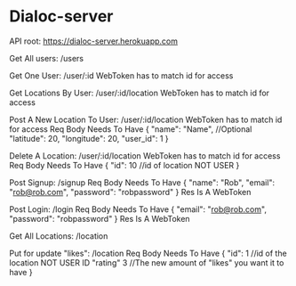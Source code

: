 # Dialoc-server

API root: https://dialoc-server.herokuapp.com

Get All users: /users

Get One User: /user/:id
  WebToken has to match id for access

Get Locations By User: /user/:id/location
  WebToken has to match id for access
  
Post A New Location To User: /user/:id/location
  WebToken has to match id for access
  Req Body Needs To Have
  {
    "name": "Name", //Optional
	  "latitude": 20,
	  "longitude": 20,
	  "user_id": 1
  }
  
Delete A Location: /user/:id/location
  WebToken has to match id for access
  Req Body Needs To Have
  {
    "id": 10 //id of location NOT USER
  }
  
Post Signup: /signup
    Req Body Needs To Have
    {
    	"name": "Rob",
	    "email": "rob@rob.com",
    	"password": "robpassword"
    }
    Res Is A WebToken
    
Post Login: /login
    Req Body Needs To Have
    {
	    "email": "rob@rob.com",
    	"password": "robpassword"
    } 
    Res Is A WebToken
    
Get All Locations: /location

Put for update "likes": /location
    Req Body Needs To Have
    {
      "id": 1       //id of the location NOT USER ID
      "rating" 3    //The new amount of "likes" you want it to have
    }
    
    
